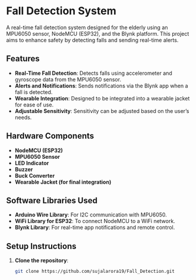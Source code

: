 # Fall Detection System

A real-time fall detection system designed for the elderly using an MPU6050 sensor, NodeMCU (ESP32), and the Blynk platform. This project aims to enhance safety by detecting falls and sending real-time alerts.

## Features

- **Real-Time Fall Detection**: Detects falls using accelerometer and gyroscope data from the MPU6050 sensor.
- **Alerts and Notifications**: Sends notifications via the Blynk app when a fall is detected.
- **Wearable Integration**: Designed to be integrated into a wearable jacket for ease of use.
- **Adjustable Sensitivity**: Sensitivity can be adjusted based on the user’s needs.

## Hardware Components

- **NodeMCU (ESP32)**
- **MPU6050 Sensor**
- **LED Indicator**
- **Buzzer**
- **Buck Converter**
- **Wearable Jacket (for final integration)**

## Software Libraries Used

- **Arduino Wire Library**: For I2C communication with MPU6050.
- **WiFi Library for ESP32**: To connect NodeMCU to a WiFi network.
- **Blynk Library**: For real-time app notifications and remote control.

## Setup Instructions

1. **Clone the repository**:
   ```bash
   git clone https://github.com/sujalarora19/Fall_Detection.git
